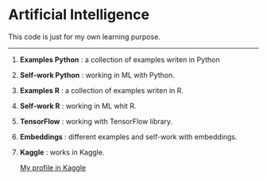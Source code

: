 # Artificial Intelligence
This code is just for my own learning purpose.

***

1. **Examples Python** : a collection of examples writen in Python

2. **Self-work Python** : working in ML with Python.

3. **Examples R** : a collection of examples writen in R.

4. **Self-work R** : working in ML whit R.

5. **TensorFlow** : working with TensorFlow library.

6. **Embeddings** : different examples and self-work with embeddings.

7. **Kaggle** : works in Kaggle.

   [My profile in Kaggle](https://www.kaggle.com/mgijon)

